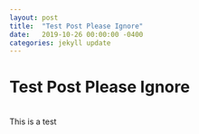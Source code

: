 ```yaml
---
layout: post
title:  "Test Post Please Ignore"
date:   2019-10-26 00:00:00 -0400
categories: jekyll update
---
```


# Test Post Please Ignore
<br/>
This is a test
